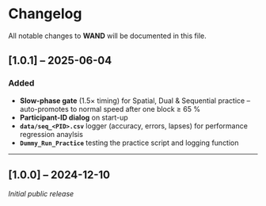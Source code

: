 # Changelog

All notable changes to **WAND** will be documented in this file.

## [1.0.1] – 2025-06-04
### Added
* **Slow-phase gate** (1.5× timing) for Spatial, Dual & Sequential practice – auto-promotes to normal speed after one block ≥ 65 %
* **Participant-ID dialog** on start-up  
* **`data/seq_<PID>.csv`** logger (accuracy, errors, lapses) for performance  regression anaylsis
* **`Dummy_Run_Practice`** testing the practice script and logging function
---

## [1.0.0] – 2024-12-10
*Initial public release*

